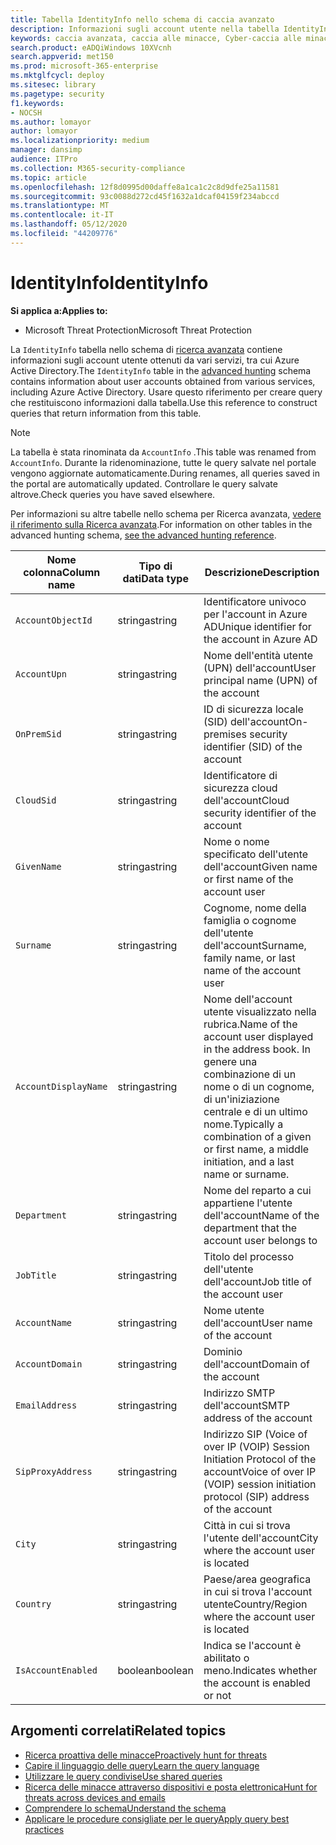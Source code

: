 ```yaml
---
title: Tabella IdentityInfo nello schema di caccia avanzato
description: Informazioni sugli account utente nella tabella IdentityInfo dello schema di caccia avanzato
keywords: caccia avanzata, caccia alle minacce, Cyber-caccia alle minacce, Microsoft Threat Protection, Microsoft 365, MTP, M365, ricerca, query, telemetria, riferimento allo schema, kusto, tabella, colonna, tipo di dati, descrizione, AccountInfo, IdentityInfo, account
search.product: eADQiWindows 10XVcnh
search.appverid: met150
ms.prod: microsoft-365-enterprise
ms.mktglfcycl: deploy
ms.sitesec: library
ms.pagetype: security
f1.keywords:
- NOCSH
ms.author: lomayor
author: lomayor
ms.localizationpriority: medium
manager: dansimp
audience: ITPro
ms.collection: M365-security-compliance
ms.topic: article
ms.openlocfilehash: 12f8d0995d00daffe8a1ca1c2c8d9dfe25a11581
ms.sourcegitcommit: 93c0088d272cd45f1632a1dcaf04159f234abccd
ms.translationtype: MT
ms.contentlocale: it-IT
ms.lasthandoff: 05/12/2020
ms.locfileid: "44209776"
---
```

# <a name="identityinfo"></a><span data-ttu-id="2ce9d-104">IdentityInfo</span><span class="sxs-lookup"><span data-stu-id="2ce9d-104">IdentityInfo</span></span>

<span data-ttu-id="2ce9d-105">**Si applica a:**</span><span class="sxs-lookup"><span data-stu-id="2ce9d-105">**Applies to:**</span></span>
- <span data-ttu-id="2ce9d-106">Microsoft Threat Protection</span><span class="sxs-lookup"><span data-stu-id="2ce9d-106">Microsoft Threat Protection</span></span>

<span data-ttu-id="2ce9d-107">La `IdentityInfo` tabella nello schema di [ricerca avanzata](advanced-hunting-overview.md) contiene informazioni sugli account utente ottenuti da vari servizi, tra cui Azure Active Directory.</span><span class="sxs-lookup"><span data-stu-id="2ce9d-107">The `IdentityInfo` table in the [advanced hunting](advanced-hunting-overview.md) schema contains information about user accounts obtained from various services, including Azure Active Directory.</span></span> <span data-ttu-id="2ce9d-108">Usare questo riferimento per creare query che restituiscono informazioni dalla tabella.</span><span class="sxs-lookup"><span data-stu-id="2ce9d-108">Use this reference to construct queries that return information from this table.</span></span>

>[!NOTE]
><span data-ttu-id="2ce9d-109">La tabella è stata rinominata da `AccountInfo` .</span><span class="sxs-lookup"><span data-stu-id="2ce9d-109">This table was renamed from `AccountInfo`.</span></span> <span data-ttu-id="2ce9d-110">Durante la ridenominazione, tutte le query salvate nel portale vengono aggiornate automaticamente.</span><span class="sxs-lookup"><span data-stu-id="2ce9d-110">During renames, all queries saved in the portal are automatically updated.</span></span> <span data-ttu-id="2ce9d-111">Controllare le query salvate altrove.</span><span class="sxs-lookup"><span data-stu-id="2ce9d-111">Check queries you have saved elsewhere.</span></span>

<span data-ttu-id="2ce9d-112">Per informazioni su altre tabelle nello schema per Ricerca avanzata, [vedere il riferimento sulla Ricerca avanzata](advanced-hunting-schema-tables.md).</span><span class="sxs-lookup"><span data-stu-id="2ce9d-112">For information on other tables in the advanced hunting schema, [see the advanced hunting reference](advanced-hunting-schema-tables.md).</span></span>

| <span data-ttu-id="2ce9d-113">Nome colonna</span><span class="sxs-lookup"><span data-stu-id="2ce9d-113">Column name</span></span> | <span data-ttu-id="2ce9d-114">Tipo di dati</span><span class="sxs-lookup"><span data-stu-id="2ce9d-114">Data type</span></span> | <span data-ttu-id="2ce9d-115">Descrizione</span><span class="sxs-lookup"><span data-stu-id="2ce9d-115">Description</span></span> |
|-------------|-----------|-------------|
| `AccountObjectId` | <span data-ttu-id="2ce9d-116">stringa</span><span class="sxs-lookup"><span data-stu-id="2ce9d-116">string</span></span> | <span data-ttu-id="2ce9d-117">Identificatore univoco per l'account in Azure AD</span><span class="sxs-lookup"><span data-stu-id="2ce9d-117">Unique identifier for the account in Azure AD</span></span> |
| `AccountUpn` | <span data-ttu-id="2ce9d-118">stringa</span><span class="sxs-lookup"><span data-stu-id="2ce9d-118">string</span></span> | <span data-ttu-id="2ce9d-119">Nome dell'entità utente (UPN) dell'account</span><span class="sxs-lookup"><span data-stu-id="2ce9d-119">User principal name (UPN) of the account</span></span> |
| `OnPremSid` | <span data-ttu-id="2ce9d-120">stringa</span><span class="sxs-lookup"><span data-stu-id="2ce9d-120">string</span></span> | <span data-ttu-id="2ce9d-121">ID di sicurezza locale (SID) dell'account</span><span class="sxs-lookup"><span data-stu-id="2ce9d-121">On-premises security identifier (SID) of the account</span></span> |
| `CloudSid` | <span data-ttu-id="2ce9d-122">stringa</span><span class="sxs-lookup"><span data-stu-id="2ce9d-122">string</span></span> | <span data-ttu-id="2ce9d-123">Identificatore di sicurezza cloud dell'account</span><span class="sxs-lookup"><span data-stu-id="2ce9d-123">Cloud security identifier of the account</span></span> |
| `GivenName` | <span data-ttu-id="2ce9d-124">stringa</span><span class="sxs-lookup"><span data-stu-id="2ce9d-124">string</span></span> | <span data-ttu-id="2ce9d-125">Nome o nome specificato dell'utente dell'account</span><span class="sxs-lookup"><span data-stu-id="2ce9d-125">Given name or first name of the account user</span></span> |
| `Surname` | <span data-ttu-id="2ce9d-126">stringa</span><span class="sxs-lookup"><span data-stu-id="2ce9d-126">string</span></span> | <span data-ttu-id="2ce9d-127">Cognome, nome della famiglia o cognome dell'utente dell'account</span><span class="sxs-lookup"><span data-stu-id="2ce9d-127">Surname, family name, or last name of the account user</span></span> |
| `AccountDisplayName` | <span data-ttu-id="2ce9d-128">stringa</span><span class="sxs-lookup"><span data-stu-id="2ce9d-128">string</span></span> | <span data-ttu-id="2ce9d-129">Nome dell'account utente visualizzato nella rubrica.</span><span class="sxs-lookup"><span data-stu-id="2ce9d-129">Name of the account user displayed in the address book.</span></span> <span data-ttu-id="2ce9d-130">In genere una combinazione di un nome o di un cognome, di un'iniziazione centrale e di un ultimo nome.</span><span class="sxs-lookup"><span data-stu-id="2ce9d-130">Typically a combination of a given or first name, a middle initiation, and a last name or surname.</span></span> |
| `Department` | <span data-ttu-id="2ce9d-131">stringa</span><span class="sxs-lookup"><span data-stu-id="2ce9d-131">string</span></span> | <span data-ttu-id="2ce9d-132">Nome del reparto a cui appartiene l'utente dell'account</span><span class="sxs-lookup"><span data-stu-id="2ce9d-132">Name of the department that the account user belongs to</span></span> |
| `JobTitle` | <span data-ttu-id="2ce9d-133">stringa</span><span class="sxs-lookup"><span data-stu-id="2ce9d-133">string</span></span> | <span data-ttu-id="2ce9d-134">Titolo del processo dell'utente dell'account</span><span class="sxs-lookup"><span data-stu-id="2ce9d-134">Job title of the account user</span></span> |
| `AccountName` | <span data-ttu-id="2ce9d-135">stringa</span><span class="sxs-lookup"><span data-stu-id="2ce9d-135">string</span></span> | <span data-ttu-id="2ce9d-136">Nome utente dell'account</span><span class="sxs-lookup"><span data-stu-id="2ce9d-136">User name of the account</span></span> |
| `AccountDomain` | <span data-ttu-id="2ce9d-137">stringa</span><span class="sxs-lookup"><span data-stu-id="2ce9d-137">string</span></span> | <span data-ttu-id="2ce9d-138">Dominio dell'account</span><span class="sxs-lookup"><span data-stu-id="2ce9d-138">Domain of the account</span></span> |
| `EmailAddress` | <span data-ttu-id="2ce9d-139">stringa</span><span class="sxs-lookup"><span data-stu-id="2ce9d-139">string</span></span> | <span data-ttu-id="2ce9d-140">Indirizzo SMTP dell'account</span><span class="sxs-lookup"><span data-stu-id="2ce9d-140">SMTP address of the account</span></span> |
| `SipProxyAddress` | <span data-ttu-id="2ce9d-141">stringa</span><span class="sxs-lookup"><span data-stu-id="2ce9d-141">string</span></span> | <span data-ttu-id="2ce9d-142">Indirizzo SIP (Voice of over IP (VOIP) Session Initiation Protocol of the account</span><span class="sxs-lookup"><span data-stu-id="2ce9d-142">Voice of over IP (VOIP) session initiation protocol (SIP) address of the account</span></span> |
| `City` | <span data-ttu-id="2ce9d-143">stringa</span><span class="sxs-lookup"><span data-stu-id="2ce9d-143">string</span></span> | <span data-ttu-id="2ce9d-144">Città in cui si trova l'utente dell'account</span><span class="sxs-lookup"><span data-stu-id="2ce9d-144">City where the account user is located</span></span> |
| `Country` | <span data-ttu-id="2ce9d-145">stringa</span><span class="sxs-lookup"><span data-stu-id="2ce9d-145">string</span></span> | <span data-ttu-id="2ce9d-146">Paese/area geografica in cui si trova l'account utente</span><span class="sxs-lookup"><span data-stu-id="2ce9d-146">Country/Region where the account user is located</span></span> |
| `IsAccountEnabled` | <span data-ttu-id="2ce9d-147">boolean</span><span class="sxs-lookup"><span data-stu-id="2ce9d-147">boolean</span></span> | <span data-ttu-id="2ce9d-148">Indica se l'account è abilitato o meno.</span><span class="sxs-lookup"><span data-stu-id="2ce9d-148">Indicates whether the account is enabled or not</span></span> |

## <a name="related-topics"></a><span data-ttu-id="2ce9d-149">Argomenti correlati</span><span class="sxs-lookup"><span data-stu-id="2ce9d-149">Related topics</span></span>
- [<span data-ttu-id="2ce9d-150">Ricerca proattiva delle minacce</span><span class="sxs-lookup"><span data-stu-id="2ce9d-150">Proactively hunt for threats</span></span>](advanced-hunting-overview.md)
- [<span data-ttu-id="2ce9d-151">Capire il linguaggio delle query</span><span class="sxs-lookup"><span data-stu-id="2ce9d-151">Learn the query language</span></span>](advanced-hunting-query-language.md)
- [<span data-ttu-id="2ce9d-152">Utilizzare le query condivise</span><span class="sxs-lookup"><span data-stu-id="2ce9d-152">Use shared queries</span></span>](advanced-hunting-shared-queries.md)
- [<span data-ttu-id="2ce9d-153">Ricerca delle minacce attraverso dispositivi e posta elettronica</span><span class="sxs-lookup"><span data-stu-id="2ce9d-153">Hunt for threats across devices and emails</span></span>](advanced-hunting-query-emails-devices.md)
- [<span data-ttu-id="2ce9d-154">Comprendere lo schema</span><span class="sxs-lookup"><span data-stu-id="2ce9d-154">Understand the schema</span></span>](advanced-hunting-schema-tables.md)
- [<span data-ttu-id="2ce9d-155">Applicare le procedure consigliate per le query</span><span class="sxs-lookup"><span data-stu-id="2ce9d-155">Apply query best practices</span></span>](advanced-hunting-best-practices.md)
